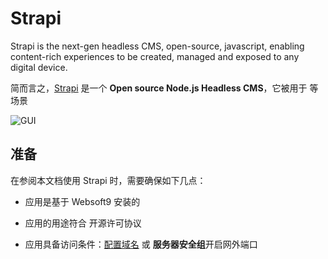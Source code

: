 # Strapi

Strapi is the next-gen headless CMS, open-source, javascript, enabling content-rich experiences to be created, managed and exposed to any digital device.

简而言之，[Strapi](https://strapi.io/) 是一个 **Open source Node.js Headless CMS**，它被用于    等场景


![GUI](https://libs.websoft9.com/Websoft9/DocsPicture/zh/strapi/strapi-gui-websoft9.png)


## 准备

在参阅本文档使用 Strapi 时，需要确保如下几点：

- 应用是基于 Websoft9 安装的

- 应用的用途符合 [](https://some_license_url) 开源许可协议

- 应用具备访问条件：[配置域名](./guide/appsetdomain) 或 **服务器安全组**开启网外端口